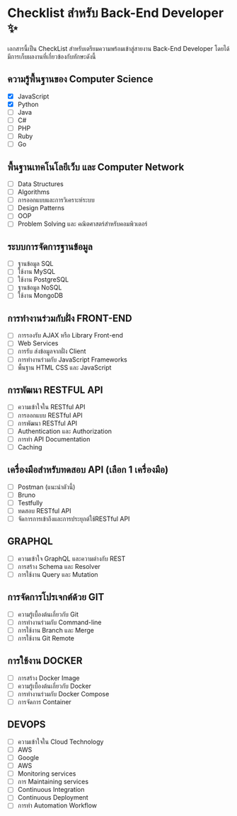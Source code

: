 # Checklist สำหรับ Back-End Developer ✨

เอกสารนี้เป็น CheckList สำหรับเตรียมความพร้อมเข้าสู่สายงาน Back-End Developer โดยได้มีการเก็บผลงานที่เกี่ยวข้องกับทักษะดังนี้

## ความรู้พื้นฐานของ Computer Science

- [x] JavaScript
- [x] Python
- [ ] Java
- [ ] C#
- [ ] PHP
- [ ] Ruby
- [ ] Go

## พื้นฐานเทคโนโลยีเว็บ และ Computer Network

- [ ] Data Structures
- [ ] Algorithms
- [ ] การออกแบบและการวิเคราะห์ระบบ
- [ ] Design Patterns
- [ ] OOP
- [ ] Problem Solving และ คณิตศาสตร์สําหรับคอมพิวเตอร์

## ระบบการจัดการฐานข้อมูล

- [ ] ฐานข้อมูล SQL
- [ ] ใช้งาน MySQL
- [ ] ใช้งาน PostgreSQL
- [ ] ฐานข้อมูล NoSQL
- [ ] ใช้งาน MongoDB

## การทํางานร่วมกับฝั่ง FRONT-END

- [ ] การรองรับ AJAX หรือ Library Front-end
- [ ] Web Services
- [ ] การรับ ส่งข้อมูลจากฝั่ง Client
- [ ] การทํางานร่วมกับ JavaScript Frameworks
- [ ] พื้นฐาน HTML CSS และ JavaScript

## การพัฒนา RESTFUL API

- [ ] ความเข้าใจใน RESTful API
- [ ] การออกแบบ RESTful API
- [ ] การพัฒนา RESTful API
- [ ] Authentication และ Authorization
- [ ] การทํา API Documentation
- [ ] Caching

## เครื่องมือสําหรับทดสอบ API (เลือก 1 เครื่องมือ)

- [ ] Postman (แนะนําตัวนี้)
- [ ] Bruno
- [ ] Testfully
- [ ] ทดสอบ RESTful API
- [ ] จัดการการเข้าถึงและการประยุกต์ใช้RESTful API

## GRAPHQL

- [ ] ความเข้าใจ GraphQL และความต่างกับ REST
- [ ] การสร้าง Schema และ Resolver
- [ ] การใช้งาน Query และ Mutation

## การจัดการโปรเจกต์ด้วย GIT

- [ ] ความรู้เบื้องต้นเกี่ยวกับ Git
- [ ] การทํางานร่วมกับ Command-line
- [ ] การใช้งาน Branch และ Merge
- [ ] การใช้งาน Git Remote

## การใช้งาน DOCKER

- [ ] การสร้าง Docker Image
- [ ] ความรู้เบื้องต้นเกี่ยวกับ Docker
- [ ] การทํางานร่วมกับ Docker Compose
- [ ] การจัดการ Container

## DEVOPS

- [ ] ความเข้าใจใน Cloud Technology
- [ ] AWS
- [ ] Google
- [ ] AWS
- [ ] Monitoring services
- [ ] การ Maintaining services
- [ ] Continuous Integration
- [ ] Continuous Deployment
- [ ] การทํา Automation Workflow
